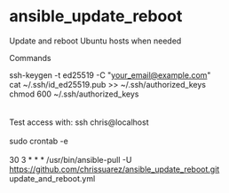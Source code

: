 # ansible_update_reboot
Update and reboot Ubuntu hosts when needed

Commands

ssh-keygen -t ed25519 -C "your_email@example.com" <br>
cat ~/.ssh/id_ed25519.pub >> ~/.ssh/authorized_keys <br>
chmod 600 ~/.ssh/authorized_keys <br>
 <br>
 <br>
Test access with: ssh chris@localhost <br>
 <br>
sudo crontab -e <br>
 <br>
30 3 * * * /usr/bin/ansible-pull -U https://github.com/chrissuarez/ansible_update_reboot.git update_and_reboot.yml
